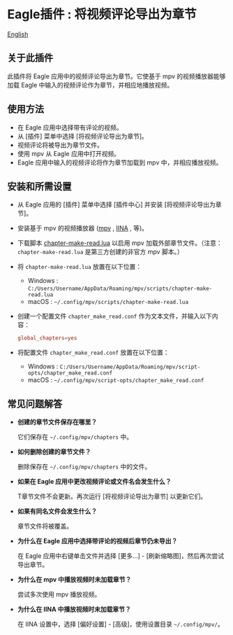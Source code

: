 # Eagle插件 : 将视频评论导出为章节

[English](README.md)

## 关于此插件
此插件将 Eagle 应用中的视频评论导出为章节。它使基于 mpv 的视频播放器能够加载 Eagle 中输入的视频评论作为章节，并相应地播放视频。

## 使用方法
- 在 Eagle 应用中选择带有评论的视频。
- 从 [插件] 菜单中选择 [将视频评论导出为章节]。
- 视频评论将被导出为章节文件。
- 使用 mpv 从 Eagle 应用中打开视频。
- Eagle 应用中输入的视频评论将作为章节加载到 mpv 中，并相应播放视频。

## 安装和所需设置

- 从 Eagle 应用的 [插件] 菜单中选择 [插件中心] 并安装 [将视频评论导出为章节]。

- 安装基于 mpv 的视频播放器 ([mpv](https://mpv.io) , [IINA](https://iina.io) , 等)。

- 下载脚本 [chapter-make-read.lua](https://github.com/dyphire/mpv-scripts) 以启用 mpv 加载外部章节文件。（注意：`chapter-make-read.lua` 是第三方创建的非官方 mpv 脚本。）

- 将 `chapter-make-read.lua` 放置在以下位置：
    - Windows : `C:/Users/Username/AppData/Roaming/mpv/scripts/chapter-make-read.lua`
    - macOS : `~/.config/mpv/scripts/chapter-make-read.lua`

- 创建一个配置文件 `chapter_make_read.conf` 作为文本文件，并输入以下内容：
    ```chapter_make_read.conf
    global_chapters=yes
    ```
  
- 将配置文件 `chapter_make_read.conf` 放置在以下位置：
    - Windows : `C:/Users/Username/AppData/Roaming/mpv/script-opts/chapter_make_read.conf`
    - macOS : `~/.config/mpv/script-opts/chapter_make_read.conf`
  
## 常见问题解答

- **创建的章节文件保存在哪里？**

  它们保存在 `~/.config/mpv/chapters` 中。
 
- **如何删除创建的章节文件？**

  删除保存在 `~/.config/mpv/chapters` 中的文件。
   
- **如果在 Eagle 应用中更改视频评论或文件名会发生什么？**

  T章节文件不会更新。再次运行 [将视频评论导出为章节] 以更新它们。

- **如果有同名文件会发生什么？**

  章节文件将被覆盖。

- **为什么在 Eagle 应用中选择带评论的视频后章节仍未导出？**

  在 Eagle 应用中右键单击文件并选择 [更多...] - [刷新缩略图]，然后再次尝试导出章节。

- **为什么在 mpv 中播放视频时未加载章节？**

  尝试多次使用 mpv 播放视频。

- **为什么在 IINA 中播放视频时未加载章节？**

  在 IINA 设置中，选择 [偏好设置] - [高级]，使用设置目录 `~/.config/mpv/`。
